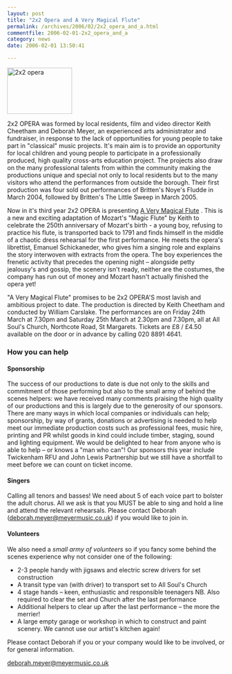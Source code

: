 ```yaml
---
layout: post
title: "2x2 Opera and A Very Magical Flute"
permalink: /archives/2006/02/2x2_opera_and_a.html
commentfile: 2006-02-01-2x2_opera_and_a
category: news
date: 2006-02-01 13:50:41

---
```


<img alt="2x2 opera" src="/assets/images/2006/2x2operalogo-thumb.gif" width="150" height="107" class="photo right" /></a>

2x2 OPERA was formed by local residents, film and video director Keith Cheetham and Deborah Meyer, an experienced arts administrator and fundraiser, in response to the lack of opportunities for young people to take part in "classical" music projects. It's main aim is to provide an opportunity for local children and young people to participate in a professionally produced, high quality cross-arts education project. The projects also draw on the many professional talents from within the community making the productions unique and special not only to local residents but to the many visitors who attend the performances from outside the borough. Their first production was four sold out performances of Britten's Noye's Fludde in March 2004, followed by Britten's The Little Sweep in March 2005.

Now in it's third year 2x2 OPERA is presenting [A Very Magical Flute](/cgi-bin/events.cgi?key=200602010748&action=getevent) . This is a new and exciting adaptation of Mozart's "Magic Flute" by Keith to celebrate the 250th anniversary of Mozart's birth - a young boy, refusing to practice his flute, is transported back to 1791 and finds himself in the middle of a chaotic dress rehearsal for the first performance. He meets the opera's librettist, Emanuel Schickaneder, who gives him a singing role and explains the story interwoven with extracts from the opera. The boy experiences the frenetic activity that precedes the opening night – alongside petty jealousy's and gossip, the scenery isn't ready, neither are the costumes, the company has run out of money and Mozart hasn't actually finished the opera yet!

"A Very Magical Flute" promises to be 2x2 OPERA'S most lavish and ambitious project to date. The production is directed by Keith Cheetham and conducted by William Carslake. The performances are on Friday 24th March at 7.30pm and Saturday 25th March at 2.30pm and 7.30pm, all at All Soul's Church, Northcote Road, St Margarets. Tickets are £8 / £4.50 available on the door or in advance by calling 020 8891 4641.

### How you can help

#### Sponsorship

The success of our productions to date is due not only to the skills and commitment of those performing but also to the small army of behind the scenes helpers: we have received many comments praising the high quality of our productions and this is largely due to the generosity of our sponsors. There are many ways in which local companies or individuals can help; sponsorship, by way of grants, donations or advertising is needed to help meet our immediate production costs such as professional fees, music hire, printing and PR whilst goods in kind could include timber, staging, sound and lighting equipment. We would be delighted to hear from anyone who is able to help – or knows a "man who can"!
Our sponsors this year include Twickenham RFU and John Lewis Partnership but we still have a shortfall to meet before we can count on ticket income.

#### Singers

Calling all tenors and basses! We need about 5 of each voice part to bolster the adult chorus. All we ask is that you MUST be able to sing and hold a line and attend the relevant rehearsals. Please contact Deborah ([deborah.meyer@meyermusic.co.uk](mailto:deborah.meyer@meyermusic.co.uk)) if you would like to join in.

#### Volunteers

We also need a *small army of volunteers* so if you fancy some behind the scenes experience why not consider one of the following:

-   2-3 people handy with jigsaws and electric screw drivers for set construction
-   A transit type van (with driver) to transport set to All Soul's Church
-   4 stage hands – keen, enthusiastic and responsible teenagers NB. Also required to clear the set and Church after the last performance
-   Additional helpers to clear up after the last performance – the more the merrier!
-   A large empty garage or workshop in which to construct and paint scenery. We cannot use our artist's kitchen again!

Please contact Deborah if you or your company would like to be involved, or for general information.

<deborah.meyer@meyermusic.co.uk>
